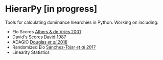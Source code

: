# HierarPy [in progress]

Tools for calculating dominance hiearchies in Python. Working on including:

- Elo Scores [Albers & de Vries 2001](https://www.sciencedirect.com/science/article/pii/S0003347200915719)
- David's Scores [David 1987](https://academic.oup.com/biomet/article-abstract/74/2/432/239730?redirectedFrom=fulltext)
- ADAGIO [Douglas *et al* 2018](https://www.sciencedirect.com/science/article/pii/S0003347216302639?via%3Dihub)
- Randomized Elo [Sánchez‐Tójar *et al* 2017](https://besjournals.onlinelibrary.wiley.com/doi/full/10.1111/1365-2656.12776)
- Linearity Statistics
